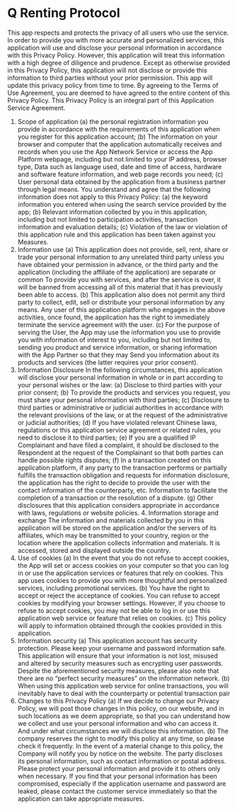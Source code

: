 # Q Renting Protocol
This app respects and protects the privacy of all users 
who use the service. In order to provide you with 
more accurate and personalized services, this 
application will use and disclose your personal 
information in accordance with this Privacy Policy. However, this application will treat this information 
with a high degree of diligence and prudence. Except 
as otherwise provided in this Privacy Policy, this 
application will not disclose or provide this information to third parties without your prior permission. This app 
will update this privacy policy from time to time. By 
agreeing to the Terms of Use Agreement, you are 
deemed to have agreed to the entire content of this 
Privacy Policy. This Privacy Policy is an integral part 
of this Application Service Agreement. 
1. Scope of application 
(a) the personal registration information you provide in 
accordance with the requirements of this application 
when you register for this application account; 
(b) The information on your browser and computer 
that the application automatically receives and 
records when you use the App Network Service or 
access the App Platform webpage, including but not 
limited to your IP address, browser type, Data such as 
language used, date and time of access, hardware 
and software feature information, and web page 
records you need; 
(c) User personal data obtained by the application 
from a business partner through legal means. You 
understand and agree that the following information 
does not apply to this Privacy Policy: 
(a) the keyword information you entered when using 
the search service provided by the app; 
(b) Relevant information collected by you in this 
application, including but not limited to participation 
activities, transaction information and evaluation 
details; (c) Violation of the law or violation of this 
application rule and this application has been taken 
against you Measures. 
2. Information use 
(a) This application does not provide, sell, rent, share 
or trade your personal information to any unrelated 
third party unless you have obtained your permission 
in advance, or the third party and the application 
(including the affiliate of the application) are separate 
or common To provide you with services, and after 
the service is over, it will be banned from accessing 
all of this material that it has previously been able to 
access. 
(b) This application also does not permit any third 
party to collect, edit, sell or distribute your personal 
information by any means. Any user of this application 
platform who engages in the above activities, once 
found, the application has the right to immediately 
terminate the service agreement with the user. 
(c) For the purpose of serving the User, the App may 
use the information you use to provide you with 
information of interest to you, including but not limited 
to, sending you product and service information, or 
sharing information with the App Partner so that they 
may Send you information about its products and 
services (the latter requires your prior consent). 
3. Information Disclosure In the following 
circumstances, this application will disclose your 
personal information in whole or in part according to 
your personal wishes or the law: (a) Disclose to third 
parties with your prior consent; 
(b) To provide the products and services you request, 
you must share your personal information with third 
parties; 
(c) Disclosure to third parties or administrative or 
judicial authorities in accordance with the relevant 
provisions of the law, or at the request of the 
administrative or judicial authorities; 
(d) If you have violated relevant Chinese laws, 
regulations or this application service agreement or 
related rules, you need to disclose it to third parties; 
(e) If you are a qualified IP Complainant and have 
filed a complaint, it should be disclosed to the 
Respondent at the request of the Complainant so that 
both parties can handle possible rights disputes; 
(f) In a transaction created on this application platform, 
if any party to the transaction performs or partially 
fulfills the transaction obligation and requests for 
information disclosure, the application has the right to 
decide to provide the user with the contact information 
of the counterparty, etc. Information to facilitate the 
completion of a transaction or the resolution of a 
dispute. 
(g) Other disclosures that this application considers 
appropriate in accordance with laws, regulations or 
website policies. 4. Information storage and exchange 
The information and materials collected by you in this 
application will be stored on the application and/or the 
servers of its affiliates, which may be transmitted to 
your country, region or the location where the 
application collects information and materials. It is 
accessed, stored and displayed outside the country. 
5. Use of cookies 
(a) In the event that you do not refuse to accept 
cookies, the App will set or access cookies on your 
computer so that you can log in or use the application 
services or features that rely on cookies. This app 
uses cookies to provide you with more thoughtful and 
personalized services, including promotional services. 
(b) You have the right to accept or reject the 
acceptance of cookies. You can refuse to accept 
cookies by modifying your browser settings. However, 
if you choose to refuse to accept cookies, you may 
not be able to log in or use this application web 
service or feature that relies on cookies. 
(c) This policy will apply to information obtained 
through the cookies provided in this application. 
6. Information security 
(a) This application account has security protection. 
Please keep your username and password 
information safe. This application will ensure that your 
information is not lost, misused and altered by 
security measures such as encrypting user 
passwords. Despite the aforementioned security 
measures, please also note that there are no “perfect 
security measures” on the information network. 
(b) When using this application web service for online 
transactions, you will inevitably have to deal with the 
counterparty or potential transaction pair 
7. Changes to this Privacy Policy 
(a) If we decide to change our Privacy Policy, we will 
post those changes in this policy, on our website, and 
in such locations as we deem appropriate, so that you can understand how we collect and use your personal 
information and who can access it. And under what 
circumstances we will disclose this information. 
(b) The company reserves the right to modify this 
policy at any time, so please check it frequently. In the 
event of a material change to this policy, the 
Company will notify you by notice on the website. 
The party discloses its personal information, such as 
contact information or postal address. Please protect 
your personal information and provide it to others only 
when necessary. If you find that your personal 
information has been compromised, especially if the 
application username and password are leaked, 
please contact the customer service immediately so 
that the application can take appropriate measures. 
